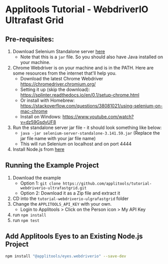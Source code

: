 # Applitools Tutorial - WebdriverIO Ultrafast Grid

## Pre-requisites:

1. Download Selenium Standalone server [here](https://www.seleniumhq.org/download/)
    * Note that this is a `jar` file. So you should also have Java installed on your machine.
2. Chrome Webdriver is on your machine and is in the PATH. Here are some resources from the internet that'll help you.
   * Download the latest Chrome Webdriver https://chromedriver.chromium.org/
   * Setting it up (skip the download): https://splinter.readthedocs.io/en/0.1/setup-chrome.html
   * Or install with Homebrew: https://stackoverflow.com/questions/38081021/using-selenium-on-mac-chrome
   * Install on Windows: https://www.youtube.com/watch?v=dz59GsdvUF8  
3. Run the standalone server jar file - it should look something like below:
    * `java -jar selenium-server-standalone-3.141.59.jar` (Replace the jar file name with your jar file name) 
    * This will run Selenium on localhost and on port 4444
4. Install Node.js from [here](https://nodejs.org/en/)


## Running the Example Project

1. Download the example
    * Option 1: `git clone https://github.com/applitools/tutorial-webdriverio-ultrafastgrid.git`
    * Option 2: Download it as a Zip file and extract it
2. CD into the `tutorial-webdriverio-ulgrafastgrid` folder
3. Change the `APPLITOOLS_API_KEY` with your own.
    * Login to Applitools > Click on the Person icon > My API Key
4. run `npm install`
5. run `npm test`

## Add Applitools Eyes to an Existing Node.js Project

```sh
npm install "@applitools/eyes.webdriverio" --save-dev

```
